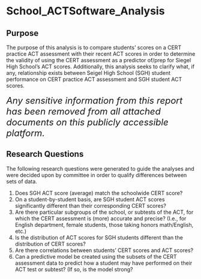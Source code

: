 # School_ACTSoftware_Analysis
## Purpose
The purpose of this analysis is to compare students’ scores on a CERT practice ACT assessment with their recent ACT scores in order to determine the validity of using the CERT assessment as a predictor of/prep for Siegel High School’s ACT scores. Additionally, this analysis seeks to clarify what, if any, relationship exists between Seigel High School (SGH) student performance on CERT practice ACT assessment and SGH student ACT scores. <br /> <br />
<font size="5">*Any sensitive information from this report has been removed from all attached documents on this publicly accessible platform.*</font>

## Research Questions
The following research questions were generated to guide the analyses and were decided upon by committee in order to qualify differences between sets of data. 
<ol>
    <li>Does SGH ACT score (average) match the schoolwide CERT score?</li>
    <li>On a student-by-student basis, are SGH student ACT scores significantly different than their corresponding CERT scores?</li>
    <li>Are there particular subgroups of the school, or subtests of the ACT, for which the CERT assessment is (more) accurate and precise? (I.e., for English department, female students, those taking honors math/English, etc.)</li>
    <li>Is the distribution of ACT scores for SGH students different than the distribution of CERT scores?</li>
    <li>Are there correlations between students’ CERT scores and ACT scores?</li>
    <li>Can a predictive model be created using the subsets of the CERT assessment data to predict how a student may have performed on their ACT test or subtest? (If so, is the model strong?</li>
</li>
